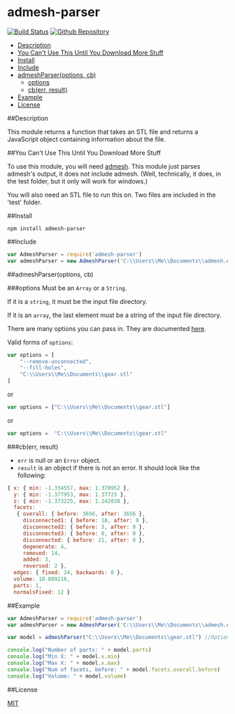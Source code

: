 ﻿admesh-parser
=============

[![Build Status](https://travis-ci.org/ArtskydJ/admesh-parser.svg?branch=master)](https://travis-ci.org/ArtskydJ/admesh-parser)
[![Github Repository](http://img.shields.io/badge/Repository-Github-brightgreen.svg)](https://github.com/ArtskydJ/admesh-parser)

- [Description](#description)
- [You Can't Use This Until You Download More Stuff](#you-cant-use-this-until-you-download-more-stuff)
- [Install](#install)
- [Include](#include)
- [admeshParser(options, cb)](#admeshparseroptions-cb)
	- [options](#options)
	- [cb(err, result)](#cberr-result)
- [Example](#example)
- [License](#license)

##Description

This module returns a function that takes an STL file and returns a JavaScript object containing information about the file. 

##You Can't Use This Until You Download More Stuff

To use this module, you will need [admesh](https://sites.google.com/a/varlog.com/www/admesh-htm). This module just parses admesh's output, it does not include admesh. (Well, technically, it does, in the test folder, but it only will work for windows.)

You will also need an STL file to run this on. Two files are included in the 'test' folder.

##Install

	npm install admesh-parser

##Include

```js
var AdmeshParser = require('admesh-parser')
var admeshParser = new AdmeshParser('C:\\Users\\Me\\Documents\\admesh.exe') //Admesh Directory (spaces allowed)
```

##admeshParser(options, cb)

###options
Must be an `Array` or a `String`.

If it is a `string`, it must be the input file directory.

If it is an `array`, the last element must be a string of the input file directory.

There are many options you can pass in. They are documented [here](http://www.varlog.com/admesh-htm/ADMESH_DOC.TXT?attredirects=0).

Valid forms of `options`:

```js
var options = [
	"--remove-unconnected",
	"--fill-holes",
	"C:\\Users\\Me\\Documents\\gear.stl"
]
```
or
```js
var options = ["C:\\Users\\Me\\Documents\\gear.stl"]
```
or
```js
var options =  "C:\\Users\\Me\\Documents\\gear.stl"
```

###cb(err, result)

- `err` is null or an `Error` object.
- `result` is an object if there is not an error. It should look like the following:

```js
{ x: { min: -1.334557, max: 1.370952 },
  y: { min: -1.377953, max: 1.37723 },
  z: { min: -1.373225, max: 1.242838 },
  facets: 
   { overall: { before: 3656, after: 3656 },
     disconnected1: { before: 18, after: 0 },
     disconnected2: { before: 3, after: 0 },
     disconnected3: { before: 0, after: 0 },
     disconnected: { before: 21, after: 0 },
     degenerate: 4,
     removed: 14,
     added: 3,
     reversed: 2 },
  edges: { fixed: 24, backwards: 0 },
  volume: 10.889216,
  parts: 1,
  normalsFixed: 12 }
```

##Example

```js
var AdmeshParser = require('admesh-parser')
var admeshParser = new AdmeshParser('C:\\Users\\Me\\Documents\\admesh.exe') //Admesh Directory

var model = admeshParser("C:\\Users\\Me\\Documents\\gear.stl") //Options (model dir)

console.log("Number of parts: " + model.parts)
console.log("Min X: " + model.x.min)
console.log("Max X: " + model.x.max)
console.log("Num of facets, before: " + model.facets.overall.before)
console.log("Volume: " + model.volume)
```

##License

[MIT](http://opensource.org/licenses/MIT)
